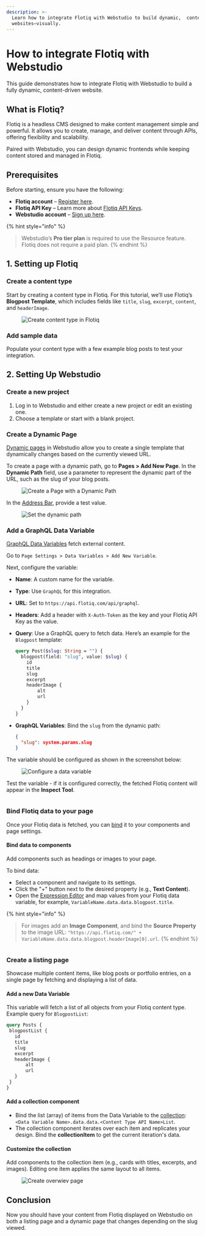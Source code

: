 ```yaml
---
description: >-
  Learn how to integrate Flotiq with Webstudio to build dynamic,  content-driven
  websites—visually.
---
```


# How to integrate Flotiq with Webstudio

This guide demonstrates how to integrate Flotiq with Webstudio to build a fully dynamic, content-driven website.

## **What is Flotiq?**

Flotiq is a headless CMS designed to make content management simple and powerful. It allows you to create, manage, and deliver content through APIs, offering flexibility and scalability.

Paired with Webstudio, you can design dynamic frontends while keeping content stored and managed in Flotiq.

## **Prerequisites**

Before starting, ensure you have the following:

* **Flotiq account** – [Register here](https://flotiq.com).
* **Flotiq API Key** – Learn more about [Flotiq API Keys](https://flotiq.com/docs).
* **Webstudio account** – [Sign up here](https://webstudio.com).

{% hint style="info" %}
> Webstudio’s **Pro tier plan** is required to use the Resource feature. Flotiq does not require a paid plan.
{% endhint %}

## **1. Setting up Flotiq**

### **Create a content type**

Start by creating a content type in Flotiq. For this tutorial, we’ll use Flotiq’s **Blogpost Template**, which includes fields like `title`, `slug`, `excerpt`, `content`, and `headerImage`.

<figure><img src="../../.gitbook/assets/image-2.png" alt="Create content type in Flotiq"><figcaption></figcaption></figure>

### **Add sample data**

Populate your content type with a few example blog posts to test your integration.

## 2. Setting Up Webstudio

### **Create a new project**

1. Log in to Webstudio and either create a new project or edit an existing one.
2. Choose a template or start with a blank project.

### **Create a Dynamic Page**

[Dynamic pages](../foundations/cms.md) in Webstudio allow you to create a single template that dynamically changes based on the currently viewed URL.

To create a page with a dynamic path, go to **Pages > Add New Page**. In the **Dynamic Path** field, use a parameter to represent the dynamic part of the URL, such as the slug of your blog posts.

<figure><img src="../../.gitbook/assets/image.jpeg" alt="Create a Page with a Dynamic Path"><figcaption></figcaption></figure>

In the [Address Bar](../foundations/cms.md#address-bar), provide a test value.

<figure><img src="../../.gitbook/assets/image-3.png" alt="Set the dynamic path"><figcaption></figcaption></figure>

### **Add a GraphQL Data Variable**

[GraphQL Data Variables](../foundations/variables.md#graphql) fetch external content.

Go to `Page Settings > Data Variables > Add New Variable`.

Next, configure the variable:

* **Name**: A custom name for the variable.
* **Type**: Use `GraphQL` for this integration.
* **URL**: Set to `https://api.flotiq.com/api/graphql`.
* **Headers**: Add a header with `X-Auth-Token` as the key and your Flotiq API Key as the value.
*   **Query**: Use a GraphQL query to fetch data. Here’s an example for the `Blogpost` template:

    ```graphql
    query Post($slug: String = "") {
      blogpost(field: "slug", value: $slug) {
        id
        title
        slug
        excerpt
        headerImage {
            alt
            url
        }
      }
    }
    ```
*   **GraphQL Variables**: Bind the `slug` from the dynamic path:

    ```json
    {
      "slug": system.params.slug
    }
    ```

The variable should be configured as shown in the screenshot below:

<figure><img src="../../.gitbook/assets/image-4.png" alt="Configure a data variable"><figcaption></figcaption></figure>

Test the variable - if it is configured correctly, the fetched Flotiq content will appear in the **Inspect Tool**.

<figure><img src="../../.gitbook/assets/image-5.png" alt=""><figcaption></figcaption></figure>

### **Bind Flotiq data to your page**

Once your Flotiq data is fetched, you can [bind](../foundations/cms.md#binding-data) it to your components and page settings.

#### **Bind data to components**

Add components such as headings or images to your page.

To bind data:

* Select a component and navigate to its settings.
* Click the "+" button next to the desired property (e.g., **Text Content**).
* Open the [Expression Editor](../foundations/expression-editor.md) and map values from your Flotiq data variable, for example, `VariableName.data.data.blogpost.title`.

{% hint style="info" %}
> For images add an **Image Component**, and bind the **Source Property** to the image URL: `"https://api.flotiq.com/" + VariableName.data.data.blogpost.headerImage[0].url`.
{% endhint %}

<figure><img src="../../.gitbook/assets/image.gif" alt=""><figcaption></figcaption></figure>

### **Create a listing page**

Showcase multiple content items, like blog posts or portfolio entries, on a single page by fetching and displaying a list of data.

#### **Add a new Data Variable**

This variable will fetch a list of all objects from your Flotiq content type. Example query for `BlogpostList`:

```graphql
query Posts {
 blogpostList {
   id
   title
   slug
   excerpt
   headerImage {
       alt
       url
   }
 }
}
```

#### **Add a collection component**

* Bind the list (array) of items from the Data Variable to the [collection](../core-components/collection.md.md):\
  `<Data Variable Name>.data.data.<Content Type API Name>List`.
* The collection component iterates over each item and replicates your design. Bind the **collectionItem** to get the current iteration's data.

#### **Customize the collection**

Add components to the collection item (e.g., cards with titles, excerpts, and images). Editing one item applies the same layout to all items.

<figure><img src="../../.gitbook/assets/image-2.gif" alt="Create overwiev page"><figcaption></figcaption></figure>

## Conclusion

Now you should have your content from Flotiq displayed on Webstudio on both a listing page and a dynamic page that changes depending on the slug viewed.
